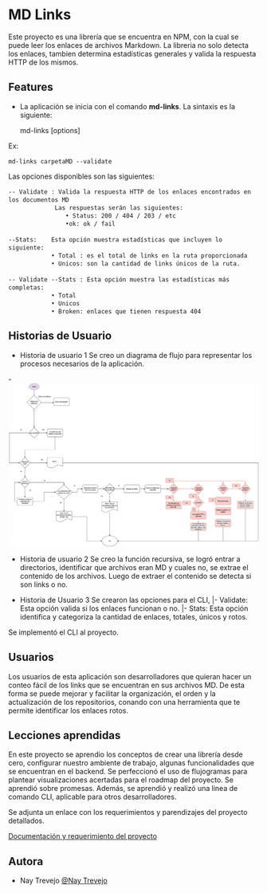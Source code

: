 
# MD Links

Este proyecto es una librería que se encuentra en NPM, con la cual se puede leer los enlaces de archivos Markdown. 
La libreria no solo detecta los enlaces, tambien determina estadísticas generales y valida la respuesta  HTTP de los mismos.

## Features

- La aplicación se inicia con el comando **md-links**.
La sintaxis es la siguiente: 

    md-links <path> [options]

Ex:

    md-links carpetaMD --validate

Las opciones disponibles son las siguientes: 

    -- Validate : Valida la respuesta HTTP de los enlaces encontrados en los documentos MD
                 Las respuestas serán las siguientes:
                    • Status: 200 / 404 / 203 / etc 
                    •ok: ok / fail

    --Stats:    Esta opción muestra estadísticas que incluyen lo siguiente:
                • Total : es el total de links en la ruta proporcionada
                • Unicos: son la cantidad de links únicos de la ruta.
    
    -- Validate --Stats : Esta opción muestra las estadísticas más completas:
                • Total
                • Unicos
                • Broken: enlaces que tienen respuesta 404 
## Historias de Usuario
- Historia de usuario 1 
Se creo un diagrama de flujo para representar los procesos necesarios de la aplicación.

-![Diagrama de Flujo](https://github.com/Sharksumi/LIM017-md-links/blob/main/img/MD%20Links%20Fixed%20-Page-1.drawio.png)

- Historia de usuario 2
Se creo la función recursiva, se logró entrar a directorios, identificar que archivos eran MD y cuales no, se extrae el contenido de los archivos. 
Luego de extraer el contenido se detecta si son links o no. 

- Historia de Usuario 3 
Se crearon las opciones para el CLI, 
 |- Validate: Esta opción valida si los enlaces funcionan o no. 
 |- Stats: Esta opción identifica y categoriza la cantidad de enlaces, totales, únicos y rotos. 

 Se implementó el CLI al proyecto. 
 
  
## Usuarios
Los usuarios de esta aplicación son desarrolladores que quieran hacer un conteo fácil  de los links que se encuentran en sus archivos MD. De esta forma se puede mejorar y facilitar la organización, el orden y la actualización de los repositorios, conando con una herramienta que te permite identificar los enlaces rotos. 
## Lecciones aprendidas

En este proyecto se aprendio los conceptos de crear una librería desde cero, configurar nuestro ambiente de trabajo, algunas funcionalidades que se encuentran en el backend.
Se perfeccionó el uso de flujogramas para plantear visualizaciones acertadas para el roadmap del proyecto. 
Se aprendió sobre promesas. 
Además, se aprendió y realizó una linea de comando CLI, aplicable para otros desarrolladores. 

Se adjunta un enlace con los requerimientos y parendizajes del proyecto detallados.

[Documentación y requerimiento del proyecto](https://github.com/Sharksumi/LIM017-md-links/blob/main/documentation.md)


## Autora

- Nay Trevejo [@Nay Trevejo](https://github.com/Sharksumi)

